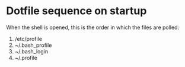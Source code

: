 # Dotfile sequence on startup

When the shell is opened, this is the order in which the files are polled:

1. /etc/profile
2. ~/.bash_profile
3. ~/.bash_login
4. ~/.profile
